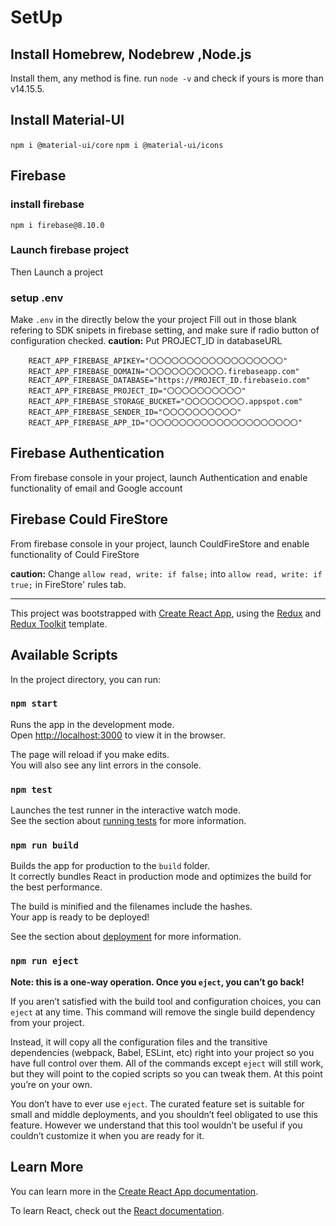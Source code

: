 # SetUp

## Install Homebrew, Nodebrew ,Node.js

Install them, any method is fine.
run `node -v` and check if yours is more than v14.15.5.

## Install Material-UI

`npm i @material-ui/core`
`npm i @material-ui/icons`

## Firebase

### install firebase

`npm i firebase@8.10.0`

### Launch firebase project

Then Launch a project

### setup .env

Make `.env` in the directly below the your project
Fill out in those blank refering to SDK snipets in firebase setting, and make sure if radio button of configuration checked.
**caution:** Put PROJECT_ID in databaseURL

```.env
    REACT_APP_FIREBASE_APIKEY="〇〇〇〇〇〇〇〇〇〇〇〇〇〇〇〇〇〇"
    REACT_APP_FIREBASE_DOMAIN="〇〇〇〇〇〇〇〇〇〇.firebaseapp.com"
    REACT_APP_FIREBASE_DATABASE="https://PROJECT_ID.firebaseio.com"
    REACT_APP_FIREBASE_PROJECT_ID="〇〇〇〇〇〇〇〇〇〇"
    REACT_APP_FIREBASE_STORAGE_BUCKET="〇〇〇〇〇〇〇〇.appspot.com"
    REACT_APP_FIREBASE_SENDER_ID="〇〇〇〇〇〇〇〇〇〇"
    REACT_APP_FIREBASE_APP_ID="〇〇〇〇〇〇〇〇〇〇〇〇〇〇〇〇〇〇〇〇"
```

## Firebase Authentication

From firebase console in your project, launch Authentication and enable functionality of email and Google account

## Firebase Could FireStore

From firebase console in your project, launch CouldFireStore and enable functionality of Could FireStore

**caution:**
Change `allow read, write: if false;` into `allow read, write: if true;` in FireStore' rules tab.

---

This project was bootstrapped with [Create React App](https://github.com/facebook/create-react-app), using the [Redux](https://redux.js.org/) and [Redux Toolkit](https://redux-toolkit.js.org/) template.

## Available Scripts

In the project directory, you can run:

### `npm start`

Runs the app in the development mode.<br />
Open [http://localhost:3000](http://localhost:3000) to view it in the browser.

The page will reload if you make edits.<br />
You will also see any lint errors in the console.

### `npm test`

Launches the test runner in the interactive watch mode.<br />
See the section about [running tests](https://facebook.github.io/create-react-app/docs/running-tests) for more information.

### `npm run build`

Builds the app for production to the `build` folder.<br />
It correctly bundles React in production mode and optimizes the build for the best performance.

The build is minified and the filenames include the hashes.<br />
Your app is ready to be deployed!

See the section about [deployment](https://facebook.github.io/create-react-app/docs/deployment) for more information.

### `npm run eject`

**Note: this is a one-way operation. Once you `eject`, you can’t go back!**

If you aren’t satisfied with the build tool and configuration choices, you can `eject` at any time. This command will remove the single build dependency from your project.

Instead, it will copy all the configuration files and the transitive dependencies (webpack, Babel, ESLint, etc) right into your project so you have full control over them. All of the commands except `eject` will still work, but they will point to the copied scripts so you can tweak them. At this point you’re on your own.

You don’t have to ever use `eject`. The curated feature set is suitable for small and middle deployments, and you shouldn’t feel obligated to use this feature. However we understand that this tool wouldn’t be useful if you couldn’t customize it when you are ready for it.

## Learn More

You can learn more in the [Create React App documentation](https://facebook.github.io/create-react-app/docs/getting-started).

To learn React, check out the [React documentation](https://reactjs.org/).
